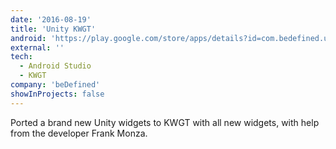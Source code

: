 ```yaml
---
date: '2016-08-19'
title: 'Unity KWGT'
android: 'https://play.google.com/store/apps/details?id=com.bedefined.unitykwgt&hl=en'
external: ''
tech:
  - Android Studio
  - KWGT
company: 'beDefined'
showInProjects: false
---
```


Ported a brand new Unity widgets to KWGT with all new widgets, with help from the developer Frank Monza.
